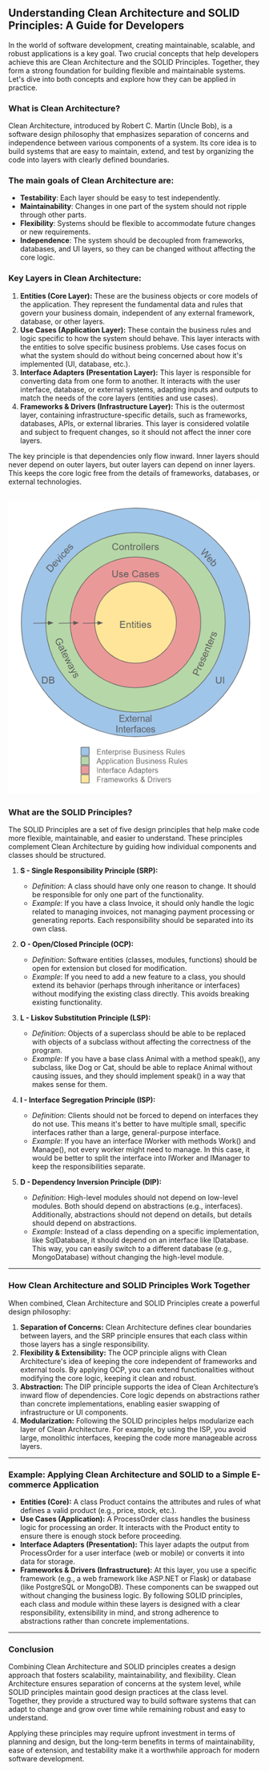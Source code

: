 ## Understanding Clean Architecture and SOLID Principles: A Guide for Developers
In the world of software development, creating maintainable, scalable, and robust applications is a key goal. Two crucial concepts that help developers achieve this are Clean Architecture and the SOLID Principles. Together, they form a strong foundation for building flexible and maintainable systems. Let's dive into both concepts and explore how they can be applied in practice.

### What is Clean Architecture?
Clean Architecture, introduced by Robert C. Martin (Uncle Bob), is a software design philosophy that emphasizes separation of concerns and independence between various components of a system. Its core idea is to build systems that are easy to maintain, extend, and test by organizing the code into layers with clearly defined boundaries.

### The main goals of Clean Architecture are:

- **Testability**: Each layer should be easy to test independently.
- **Maintainability**: Changes in one part of the system should not ripple through other parts.
- **Flexibility**: Systems should be flexible to accommodate future changes or new requirements.
- **Independence**: The system should be decoupled from frameworks, databases, and UI layers, so they can be changed without affecting the core logic.


### Key Layers in Clean Architecture:
1. **Entities (Core Layer):** These are the business objects or core models of the application. They represent the fundamental data and rules that govern your business domain, independent of any external framework, database, or other layers.
2. **Use Cases (Application Layer):** These contain the business rules and logic specific to how the system should behave. This layer interacts with the entities to solve specific business problems. Use cases focus on what the system should do without being concerned about how it's implemented (UI, database, etc.).
3. **Interface Adapters (Presentation Layer):** This layer is responsible for converting data from one form to another. It interacts with the user interface, database, or external systems, adapting inputs and outputs to match the needs of the core layers (entities and use cases).
4. **Frameworks & Drivers (Infrastructure Layer):** This is the outermost layer, containing infrastructure-specific details, such as frameworks, databases, APIs, or external libraries. This layer is considered volatile and subject to frequent changes, so it should not affect the inner core layers.

The key principle is that dependencies only flow inward. Inner layers should never depend on outer layers, but outer layers can depend on inner layers. This keeps the core logic free from the details of frameworks, databases, or external technologies.

![Alt text](./Clean_architecture.png "Clean Architecture")
---
### What are the SOLID Principles?
The SOLID Principles are a set of five design principles that help make code more flexible, maintainable, and easier to understand. These principles complement Clean Architecture by guiding how individual components and classes should be structured.

1. **S - Single Responsibility Principle (SRP):**
    - *Definition*: A class should have only one reason to change. It should be responsible for only one part of the functionality.
    - *Example*: If you have a class Invoice, it should only handle the logic related to managing invoices, not managing payment processing or generating reports. Each responsibility should be separated into its own class.

2. **O - Open/Closed Principle (OCP):**
    - *Definition*: Software entities (classes, modules, functions) should be open for extension but closed for modification.
    - *Example*: If you need to add a new feature to a class, you should extend its behavior (perhaps through inheritance or interfaces) without modifying the existing class directly. This avoids breaking existing functionality.

3. **L - Liskov Substitution Principle (LSP):**
    - *Definition*: Objects of a superclass should be able to be replaced with objects of a subclass without affecting the correctness of the program.
    - *Example*: If you have a base class Animal with a method speak(), any subclass, like Dog or Cat, should be able to replace Animal without causing issues, and they should implement speak() in a way that makes sense for them.

4. **I - Interface Segregation Principle (ISP):**
    - *Definition*: Clients should not be forced to depend on interfaces they do not use. This means it's better to have multiple small, specific interfaces rather than a large, general-purpose interface.
    - *Example*: If you have an interface IWorker with methods Work() and Manage(), not every worker might need to manage. In this case, it would be better to split the interface into IWorker and IManager to keep the responsibilities separate.

5. **D - Dependency Inversion Principle (DIP):**
    - *Definition*: High-level modules should not depend on low-level modules. Both should depend on abstractions (e.g., interfaces). Additionally, abstractions should not depend on details, but details should depend on abstractions.
    - *Example*: Instead of a class depending on a specific implementation, like SqlDatabase, it should depend on an interface like IDatabase. This way, you can easily switch to a different database (e.g., MongoDatabase) without changing the high-level module.
---

### How Clean Architecture and SOLID Principles Work Together

When combined, Clean Architecture and SOLID Principles create a powerful design philosophy:

1. **Separation of Concerns:** Clean Architecture defines clear boundaries between layers, and the SRP principle ensures that each class within those layers has a single responsibility.
2. **Flexibility & Extensibility:** The OCP principle aligns with Clean Architecture's idea of keeping the core independent of frameworks and external tools. By applying OCP, you can extend functionalities without modifying the core logic, keeping it clean and robust.
3. **Abstraction:** The DIP principle supports the idea of Clean Architecture’s inward flow of dependencies. Core logic depends on abstractions rather than concrete implementations, enabling easier swapping of infrastructure or UI components.
4. **Modularization:** Following the SOLID principles helps modularize each layer of Clean Architecture. For example, by using the ISP, you avoid large, monolithic interfaces, keeping the code more manageable across layers.
---
### Example: Applying Clean Architecture and SOLID to a Simple E-commerce Application
- **Entities (Core):** A class Product contains the attributes and rules of what defines a valid product (e.g., price, stock, etc.).
- **Use Cases (Application):** A ProcessOrder class handles the business logic for processing an order. It interacts with the Product entity to ensure there is enough stock before proceeding.
- **Interface Adapters (Presentation):** This layer adapts the output from ProcessOrder for a user interface (web or mobile) or converts it into data for storage.
- **Frameworks & Drivers (Infrastructure):** At this layer, you use a specific framework (e.g., a web framework like ASP.NET or Flask) or database (like PostgreSQL or MongoDB). These components can be swapped out without changing the business logic.
By following SOLID principles, each class and module within these layers is designed with a clear responsibility, extensibility in mind, and strong adherence to abstractions rather than concrete implementations.
---
### Conclusion
Combining Clean Architecture and SOLID principles creates a design approach that fosters scalability, maintainability, and flexibility. Clean Architecture ensures separation of concerns at the system level, while SOLID principles maintain good design practices at the class level. Together, they provide a structured way to build software systems that can adapt to change and grow over time while remaining robust and easy to understand.

Applying these principles may require upfront investment in terms of planning and design, but the long-term benefits in terms of maintainability, ease of extension, and testability make it a worthwhile approach for modern software development.
